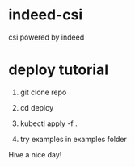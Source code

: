 # indeed-csi

csi powered by indeed

# deploy tutorial

1. git clone repo

2. cd deploy

3. kubectl apply -f . 

4. try examples in examples folder

Hive a nice day!